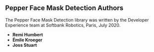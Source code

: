 ## Pepper Face Mask Detection Authors

The Pepper Face Mask Detection library was written by the Developer Experience team at Softbank Robotics, Paris, July 2020. 

* **Remi Humbert**
* **Émile Kroeger**
* **Joss Stuart**
